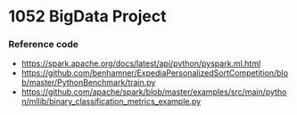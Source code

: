 # 1052 BigData Project	

### Reference code

* https://spark.apache.org/docs/latest/api/python/pyspark.ml.html
* https://github.com/benhamner/ExpediaPersonalizedSortCompetition/blob/master/PythonBenchmark/train.py
* https://github.com/apache/spark/blob/master/examples/src/main/python/mllib/binary_classification_metrics_example.py

